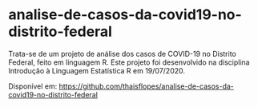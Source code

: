 # analise-de-casos-da-covid19-no-distrito-federal
Trata-se de um projeto de análise dos casos de COVID-19 no Distrito Federal, feito em linguagem R. Este projeto foi desenvolvido na disciplina Introdução à Linguagem Estatística R em 19/07/2020.

Disponível em: https://github.com/thaisflopes/analise-de-casos-da-covid19-no-distrito-federal
